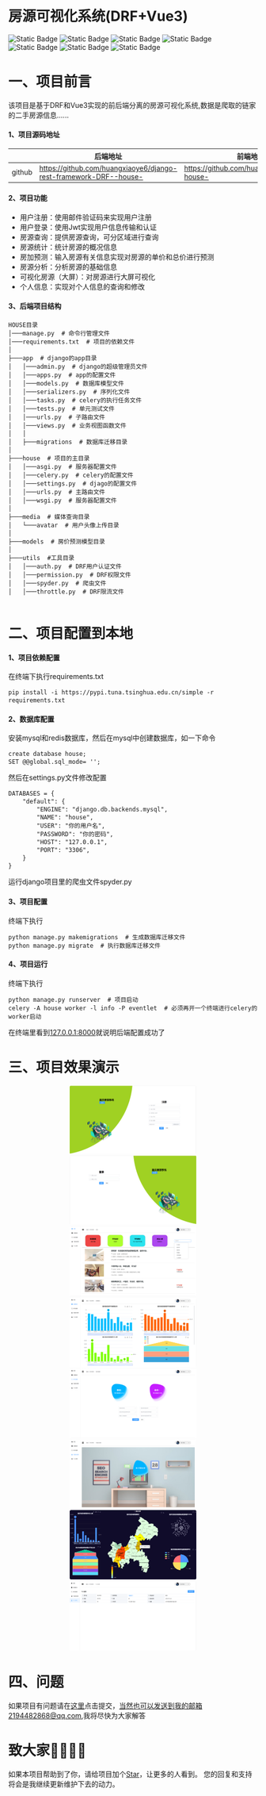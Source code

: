 # 房源可视化系统(DRF+Vue3)

![Static Badge](https://img.shields.io/badge/python-3.10-brightgreen?link=https%3A%2F%2Fwww.python.org%2Fdownloads%2Frelease%2Fpython-3100%2F) ![Static Badge](https://img.shields.io/badge/scikit--learn-1.5.1-brightgreen) ![Static Badge](https://img.shields.io/badge/django--rest--framework-0.1.0-brightgreen) ![![Static Badge](https://img.shields.io/badge/redis-5.0.14.1-brightgreen)](https://img.shields.io/badge/Mysql-8.4-brightgreen) ![Static Badge](https://img.shields.io/badge/redis-5.0.14.1-brightgreen) ![Static Badge](https://img.shields.io/badge/Vue-3.4.29-brightgreen) ![Static Badge](https://img.shields.io/badge/element--ui-2.7.7-brightgreen)



# 一、项目前言

该项目是基于DRF和Vue3实现的前后端分离的房源可视化系统,数据是爬取的链家的二手房源信息......

#### 1、项目源码地址

|        | 后端地址                                                     | 前端地址                                    |
| ------ | ------------------------------------------------------------ | ------------------------------------------- |
| github | https://github.com/huangxiaoye6/django-rest-framework-DRF--house- | https://github.com/huangxiaoye6/Vue3-house- |

#### 2、项目功能

- 用户注册：使用邮件验证码来实现用户注册
- 用户登录：使用Jwt实现用户信息传输和认证
- 房源查询：提供房源查询，可分区域进行查询
- 房源统计：统计房源的概况信息
- 房加预测：输入房源有关信息实现对房源的单价和总价进行预测
- 房源分析：分析房源的基础信息
- 可视化房源（大屏）：对房源进行大屏可视化
- 个人信息：实现对个人信息的查询和修改

#### 3、后端项目结构

```
HOUSE目录
│───manage.py  # 命令行管理文件
│───requirements.txt  # 项目的依赖文件
│   
├───app  # django的app目录
│   │───admin.py  # django的超级管理员文件
│   │───apps.py  # app的配置文件
│   │───models.py  # 数据库模型文件
│   │───serializers.py  # 序列化文件
│   │───tasks.py  # celery的执行任务文件
│   │───tests.py  # 单元测试文件
│   │───urls.py  # 子路由文件
│   │───views.py  # 业务视图函数文件
│   │   
│   ├───migrations  # 数据库迁移目录
│
├───house  # 项目的主目录
│   │───asgi.py  # 服务器配置文件
│   │───celery.py  # celery的配置文件
│   │───settings.py  # djago的配置文件
│   │───urls.py  # 主路由文件
│   │───wsgi.py  # 服务器配置文件
│         
├───media  # 媒体查询目录
│   └───avatar  # 用户头像上传目录
│
├───models  # 房价预测模型目录
│
├───utils  #工具目录
│   │───auth.py  # DRF用户认证文件
│   │───permission.py  # DRF权限文件
│   │───spyder.py  # 爬虫文件
│   │───throttle.py  # DRF限流文件


```

# 二、项目配置到本地

#### 1、项目依赖配置

在终端下执行requirements.txt

```
pip install -i https://pypi.tuna.tsinghua.edu.cn/simple -r requirements.txt 
```

#### 2、数据库配置

安装mysql和redis数据库，然后在mysql中创建数据库，如一下命令

```
create database house;
SET @@global.sql_mode= '';
```

然后在settings.py文件修改配置

```
DATABASES = {
    "default": {
        "ENGINE": "django.db.backends.mysql",
        "NAME": "house",
        "USER": "你的用户名",
        "PASSWORD": "你的密码",
        "HOST": "127.0.0.1",
        "PORT": "3306",
    }
}
```

运行django项目里的爬虫文件spyder.py

#### 3、项目配置

终端下执行

```
python manage.py makemigrations  # 生成数据库迁移文件
python manage.py migrate  # 执行数据库迁移文件
```

#### 4、项目运行

终端下执行

```
python manage.py runserver  # 项目启动
celery -A house worker -l info -P eventlet  # 必须再开一个终端进行celery的worker启动
```

在终端里看到[127.0.0.1:8000]()就说明后端配置成功了

# 三、项目效果演示

<center>
    <img src="./README(Img)/QQ_1723639225355.png"  style="zoom:25%;" with="30%"/>
    <img src="./README(Img)/QQ_1723639398042.png"  style="zoom:25%;" with="30%"/>
    <img src="./README(Img)/QQ_1723639617674.png" alt="QQ_1723639617674"  style="zoom:25%;" with="30%"/>
</center>


<center>
    <img src="./README(Img)/QQ_1723639664183.png" alt="QQ_1723639664183" style="zoom:25%;" />
    <img src="./README(Img)/QQ_1723639686456.png" style="zoom: 25%;" />
    <img src="./README(Img)/QQ_1723639699176.png" alt="QQ_1723639699176" style="zoom:25%;" />
</center>

<center>
    <img src="./README(Img)/QQ_1723639737107.png" alt="QQ_1723639737107" style="zoom:25%;" />
	<img src="./README(Img)/QQ_1723639718589.png" alt="QQ_1723639718589" style="zoom:25%;" />
</center>



# 四、问题

如果项目有问题请在[这里](https://github.com/huangxiaoye6/django-rest-framework-DRF---house-/issues)点击提交，当然也可以发送到我的邮箱2194482868@qq.com,我将尽快为大家解答

# 致大家🙋‍♀️🙋‍♂️

如果本项目帮助到了你，请给项目加个[Star]()，让更多的人看到。 您的回复和支持将会是我继续更新维护下去的动力。



